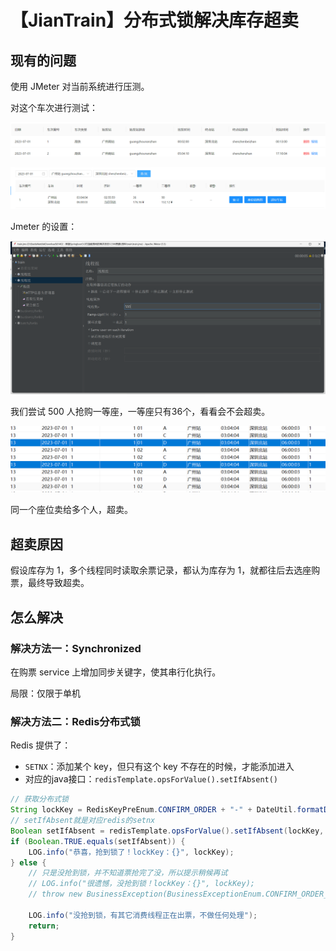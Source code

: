 # 【JianTrain】分布式锁解决库存超卖

## 现有的问题

使用 JMeter 对当前系统进行压测。

对这个车次进行测试：

![image-20230619101115413](./assets/image-20230619101115413.png)

![image-20230619101154736](./assets/image-20230619101154736.png)

Jmeter 的设置：

![image-20230619101210217](./assets/image-20230619101210217.png)

我们尝试 500 人抢购一等座，一等座只有36个，看看会不会超卖。

![image-20230619105742789](./assets/image-20230619105742789.png)

同一个座位卖给多个人，超卖。

## 超卖原因

假设库存为 1，多个线程同时读取余票记录，都认为库存为 1，就都往后去选座购票，最终导致超卖。

## 怎么解决

### 解决方法一：Synchronized

在购票 service 上增加同步关键字，使其串行化执行。

局限：仅限于单机

### 解决方法二：Redis分布式锁

Redis 提供了：

- `SETNX`：添加某个 key，但只有这个 key 不存在的时候，才能添加进入
- 对应的java接口：`redisTemplate.opsForValue().setIfAbsent()`

```JAVA
// 获取分布式锁
String lockKey = RedisKeyPreEnum.CONFIRM_ORDER + "-" + DateUtil.formatDate(dto.getDate()) + "-" + dto.getTrainCode();
// setIfAbsent就是对应redis的setnx
Boolean setIfAbsent = redisTemplate.opsForValue().setIfAbsent(lockKey, lockKey, 10, TimeUnit.SECONDS);
if (Boolean.TRUE.equals(setIfAbsent)) {
	LOG.info("恭喜，抢到锁了！lockKey：{}", lockKey);
} else {
	// 只是没抢到锁，并不知道票抢完了没，所以提示稍候再试
	// LOG.info("很遗憾，没抢到锁！lockKey：{}", lockKey);
	// throw new BusinessException(BusinessExceptionEnum.CONFIRM_ORDER_LOCK_FAIL);

	LOG.info("没抢到锁，有其它消费线程正在出票，不做任何处理");
	return;
}
```

